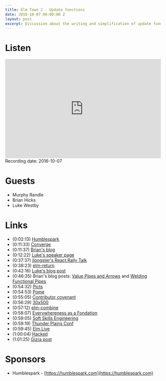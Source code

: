 ```yaml
---
title: Elm Town 2 - Update functions
date: 2016-10-07 00:00:00 Z
layout: post
excerpt: Discussion about the writing and simplification of update functions
---
```


# Listen

<iframe src="https://cast.rocks/player/6039/Updating-In-Elm-Town-Ep-2.mp3?episodeTitle=Updating%20in%20Elm%20Town%20-%20Episode%202&podcastTitle=Elm%20Town&episodeDate=October%207th%2C%202016&imageURL=https%3A%2F%2Fcast.rocks%2Fhosting%2F6039%2Ffeeds%2F8YSE5.jpg" style="border: none; min-height: 265px; max-height: 320px; max-width: 558px; min-width: 270px; width: 100%; height: 100%;" scrollbars="no"></iframe>
Recording date: 2016-10-07

# Guests
- Murphy Randle
- Brian Hicks
- Luke Westby


# Links

- (0:02:13) [Humblespark](http://humblespark.com)
- (0:11:33) [Converge](http://converge.aster.is)
- (0:11:37) [Brian's blog](http://www.brianthicks.com)
- (0:12:22) [Luke's speaker page](https://gotocon.com/cph-2016/speaker/Luke+Westby)
- (0:37:37) [jlongster's React Rally Talk](https://www.youtube.com/watch?v=gvVpSezT5_M&index=15&list=PLUD4kD-wL_zYSfU3tIYsb4WqfFQzO_EjQ)
- (0:38:23) [elm-return](http://package.elm-lang.org/packages/Fresheyeball/elm-return/latest)
- (0:42:16) [Luke's blog post](http://lukewestby.com/post/chainable-apis-with-forward-apply/)
- (0:46:35) Brian's blog posts: [Value Pipes and Arrows](https://www.brianthicks.com/post/2016/08/08/values-pipes-and-arrows/) and [Welding Functional Pipes](https://www.brianthicks.com/post/2016/08/15/welding-functional-pipes/)
- (0:54:32) [Picts](https://en.wikipedia.org/wiki/Picts)
- (0:54:53) [Pome](http://tinyletter.com/pome)
- (0:55:05) [Contributor covenant](http://contributor-covenant.org/)
- (0:56:29) [30x500](https://30x500.com/academy/)
- (0:57:12) [elm-combine](http://package.elm-lang.org/packages/Bogdanp/elm-combine/latest)
- (0:58:07) [Everywhereness as a Fondation](http://staltz.com/everywhereness-as-a-foundation.html)
- (0:59:05) [Soft Skills Engineering](https://twitter.com/SoftSkillsEng)
- (0:59:19) [Thunder Plains Conf](http://thunderplainsconf.com/)
- (0:59:45) [Elm Live](https://github.com/elmlive)
- (1:00:04) [Hacked](https://www.hackedpodcast.com/)
- (1:01:25) [Gizra post](http://www.gizra.com/content/elm-inbox-simulation/)


# Sponsors
- Humblespark - [https://humblespark.com](https://humblespark.com)
